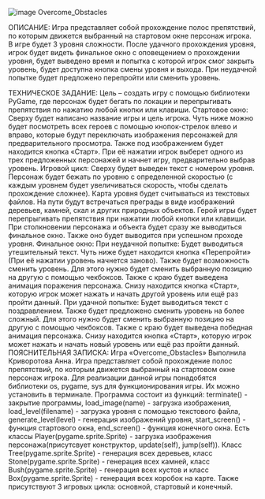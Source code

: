 ![image](https://github.com/user-attachments/assets/26497138-a72e-4728-a972-d4ae117ee9fc)                                                  Overcome_Obstacles

ОПИСАНИЕ:
    Игра представляет собой прохождение полос препятствий, по которым движется выбранный на стартовом окне персонаж игрока.
  В игре будет 3 уровня сложности. После удачного прохождения уровня, игрок будет видеть финальное окно с оповещением о прохождении уровня, будет выведено время и попытка с которой игрок смог закрыть уровень,
  будет доступна кнопка смены уровня и выхода. При неудачной попытке будет предложено перепройти или сменить уровень.

ТЕХНИЧЕСКОЕ ЗАДАНИЕ:
    Цель – создать игру с помощью библиотеки PyGame, где персонаж будет бегать по локации и перепрыгивать препятствия по нажатию любой кнопки или клавиши.
  Стартовое окно: Сверху будет написано название игры и цель игрока. Чуть ниже можно будет посмотреть всех героев с помощью кнопок-стрелок влево и вправо, которые будут переключать изображения персонажей для предварительного просмотра. Также под изображением будет находится кнопка «Старт». При её нажатии игрок выберет одного из трех предложенных персонажей и начнет игру, предварительно выбрав уровень. 
  Игровой цикл: Сверху будет выведен текст с номером уровня. Персонаж будет бежать по уровню с определенной скоростью (с каждым уровнем будет увеличиваться скорость, чтобы сделать прохождение сложнее). Карта уровня будет считываться из текстовых файлов. На пути будут встречаться преграды в виде изображений деревьев, камней, скал и других природных объектов. Герой игры будет перепрыгивать препятствия при нажатии любой кнопки или клавиши. При столкновении персонажа и объекта будет сразу же выводиться финальное окно.  Также оно будет выводится при успешном проходе уровня. 
  Финальное окно: При неудачной попытке: Будет выводиться утешительный текст. Чуть ниже будет находится кнопка «Перепройти» (При её нажатии уровень начнется заново). Также будет возможность сменить уровень. Для этого нужно будет сменить выбранную позицию на другую с помощью чекбоксов. Также с краю будет выведена анимация поражения персонажа. Снизу находится кнопка «Старт», которую игрок может нажать и начать другой уровень или ещё раз пройти данный. При удачной попытке: Будет выводиться текст с поздравлением. Также будет предложено сменить уровень на более сложный. Для этого нужно будет сменить выбранную позицию на другую с помощью чекбоксов. Также с краю будет выведена победная анимация персонажа. Снизу находится кнопка «Старт», которую игрок может нажать и начать новый уровень или ещё раз пройти данный.
ПОЯСНИТЕЛЬНАЯ ЗАПИСКА:
Игра «Overcome_Obstacles» Выполнила Криворотова Анна. Игра представляет собой прохождение полос препятствий, по которым движется выбранный на стартовом окне персонаж игрока. Для реализации данной игры понадобятся библиотеки os, pygame, sys для функционирования игры. Их можно установить в терминале. Программа состоит из функций: terminate() - закрытие программы, load_image(name) - загрузка изображения, load_level(filename) - загрузка уровня с помощью текстового файла, generate_level(level) - генерация изображений уровня, start_screen() - функция стартового окна, end_screen() - функция конечного окна. Есть классы  Player(pygame.sprite.Sprite) - загрузка изображения персонажа(присутсвует конструктор, update(self), jump(self)). Класс Tree(pygame.sprite.Sprite) - генерация всех деревьев, класс Stone(pygame.sprite.Sprite) - генерация всех камней, класс Bush(pygame.sprite.Sprite) - генерация всех кустов и класс Box(pygame.sprite.Sprite) - генерация всех коробок на карте. Также присутствуют 3 игровых цикла: основной, стартовый и конечный. 

